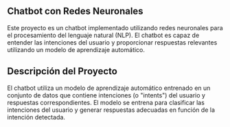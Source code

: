 ## Chatbot con Redes Neuronales
Este proyecto es un chatbot implementado utilizando redes neuronales para el procesamiento del lenguaje natural (NLP). El chatbot es capaz de entender las intenciones del usuario y proporcionar respuestas relevantes utilizando un modelo de aprendizaje automático.

## Descripción del Proyecto
El chatbot utiliza un modelo de aprendizaje automático entrenado en un conjunto de datos que contiene intenciones (o "intents") del usuario y respuestas correspondientes. El modelo se entrena para clasificar las intenciones del usuario y generar respuestas adecuadas en función de la intención detectada.
